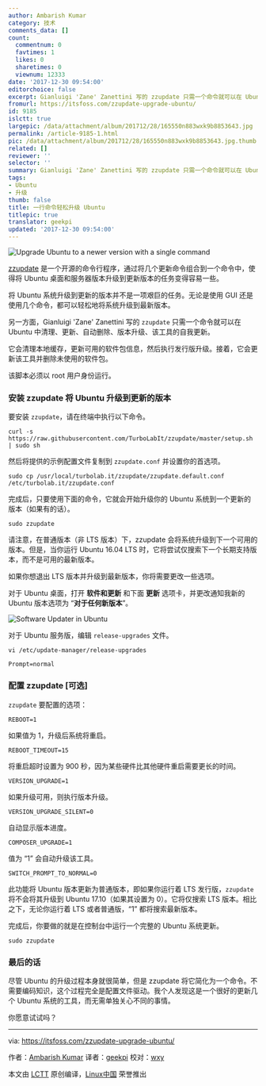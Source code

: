 ```yaml
---
author: Ambarish Kumar
category: 技术
comments_data: []
count:
  commentnum: 0
  favtimes: 1
  likes: 0
  sharetimes: 0
  viewnum: 12333
date: '2017-12-30 09:54:00'
editorchoice: false
excerpt: Gianluigi 'Zane' Zanettini 写的 zzupdate 只需一个命令就可以在 Ubuntu 中清理、更新、自动删除、版本升级、该工具的自我更新。
fromurl: https://itsfoss.com/zzupdate-upgrade-ubuntu/
id: 9185
islctt: true
largepic: /data/attachment/album/201712/28/165550n883wxk9b8853643.jpg
permalink: /article-9185-1.html
pic: /data/attachment/album/201712/28/165550n883wxk9b8853643.jpg.thumb.jpg
related: []
reviewer: ''
selector: ''
summary: Gianluigi 'Zane' Zanettini 写的 zzupdate 只需一个命令就可以在 Ubuntu 中清理、更新、自动删除、版本升级、该工具的自我更新。
tags:
- Ubuntu
- 升级
thumb: false
title: 一行命令轻松升级 Ubuntu
titlepic: true
translator: geekpi
updated: '2017-12-30 09:54:00'
---
```


![Upgrade Ubuntu to a newer version with a single command](/data/attachment/album/201712/28/165550n883wxk9b8853643.jpg)


[zzupdate](https://github.com/TurboLabIt/zzupdate) 是一个开源的命令行程序，通过将几个更新命令组合到一个命令中，使得将 Ubuntu 桌面和服务器版本升级到更新版本的任务变得容易一些。


将 Ubuntu 系统升级到更新的版本并不是一项艰巨的任务。无论是使用 GUI 还是使用几个命令，都可以轻松地将系统升级到最新版本。


另一方面，Gianluigi 'Zane' Zanettini 写的 `zzupdate` 只需一个命令就可以在 Ubuntu 中清理、更新、自动删除、版本升级、该工具的自我更新。


它会清理本地缓存，更新可用的软件包信息，然后执行发行版升级。接着，它会更新该工具并删除未使用的软件包。


该脚本必须以 root 用户身份运行。


### 安装 zzupdate 将 Ubuntu 升级到更新的版本


要安装 `zzupdate`，请在终端中执行以下命令。



```
curl -s https://raw.githubusercontent.com/TurboLabIt/zzupdate/master/setup.sh | sudo sh

```

然后将提供的示例配置文件复制到 `zzupdate.conf` 并设置你的首选项。



```
sudo cp /usr/local/turbolab.it/zzupdate/zzupdate.default.conf /etc/turbolab.it/zzupdate.conf

```

完成后，只要使用下面的命令，它就会开始升级你的 Ubuntu 系统到一个更新的版本（如果有的话）。



```
sudo zzupdate

```

请注意，在普通版本（非 LTS 版本）下，zzupdate 会将系统升级到下一个可用的版本。但是，当你运行 Ubuntu 16.04 LTS 时，它将尝试仅搜索下一个长期支持版本，而不是可用的最新版本。


如果你想退出 LTS 版本并升级到最新版本，你将需要更改一些选项。


对于 Ubuntu 桌面，打开 **软件和更新** 和下面 **更新** 选项卡，并更改通知我新的 Ubuntu 版本选项为 “**对于任何新版本**”。


![Software Updater in Ubuntu](/data/attachment/album/201712/28/165551ibih3y55bbjyker2.jpg)


对于 Ubuntu 服务版，编辑 `release-upgrades` 文件。



```
vi /etc/update-manager/release-upgrades

Prompt=normal

```

### 配置 zzupdate [可选]


`zzupdate` 要配置的选项：



```
REBOOT=1

```

如果值为 1，升级后系统将重启。



```
REBOOT_TIMEOUT=15

```

将重启超时设置为 900 秒，因为某些硬件比其他硬件重启需要更长的时间。



```
VERSION_UPGRADE=1

```

如果升级可用，则执行版本升级。



```
VERSION_UPGRADE_SILENT=0

```

自动显示版本进度。



```
COMPOSER_UPGRADE=1

```

值为 “1” 会自动升级该工具。



```
SWITCH_PROMPT_TO_NORMAL=0

```

此功能将 Ubuntu 版本更新为普通版本，即如果你运行着 LTS 发行版，`zzupdate` 将不会将其升级到 Ubuntu 17.10（如果其设置为 0）。它将仅搜索 LTS 版本。相比之下，无论你运行着 LTS 或者普通版，“1” 都将搜索最新版本。


完成后，你要做的就是在控制台中运行一个完整的 Ubuntu 系统更新。



```
sudo zzupdate

```

### 最后的话


尽管 Ubuntu 的升级过程本身就很简单，但是 zzupdate 将它简化为一个命令。不需要编码知识，这个过程完全是配置文件驱动。我个人发现这是一个很好的更新几个 Ubuntu 系统的工具，而无需单独关心不同的事情。


你愿意试试吗？




---


via: <https://itsfoss.com/zzupdate-upgrade-ubuntu/>


作者：[Ambarish Kumar](https://itsfoss.com) 译者：[geekpi](https://github.com/geekpi) 校对：[wxy](https://github.com/wxy)


本文由 [LCTT](https://github.com/LCTT/TranslateProject) 原创编译，[Linux中国](https://linux.cn/) 荣誉推出